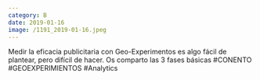 ```yaml
--- 
category: B 
date: 2019-01-16 
image: /1191_2019-01-16.jpeg 
--- 
```


Medir la eficacia publicitaria con Geo-Experimentos es algo fácil de plantear, pero difícil de hacer. Os comparto las 3 fases básicas #CONENTO #GEOEXPERIMIENTOS #Analytics